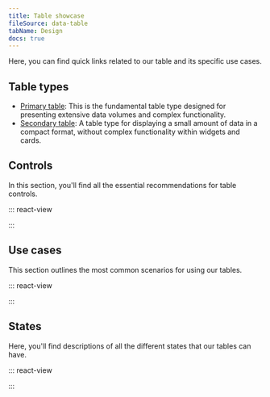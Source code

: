 ```yaml
---
title: Table showcase
fileSource: data-table
tabName: Design
docs: true
---
```


Here, you can find quick links related to our table and its specific use cases.

## Table types

* [Primary table](/table-group/table-primary/table-primary): This is the fundamental table type designed for presenting extensive data volumes and complex functionality.
* [Secondary table](/table-group/table-secondary/table-secondary): A table type for displaying a small amount of data in a compact format, without complex functionality within widgets and cards.


## Controls

In this section, you'll find all the essential recommendations for table controls.

::: react-view

<script lang="tsx">
import React from 'react'; 
import ComponentCard from '@components/../components/ComponentCard'; 
const getImageName = (title) => {
  const name = title.replace(/[ \/]+/g, ''); 
  return name.charAt(0).toLowerCase() + name.slice(1); 
}; 

const group = {
  accordion: {

    title: 'Accordion',
    route: '/intergalactic/table-group/table-controls/table-controls#accordion',
    disabled: false,
    type: 'table',

  }, 
  checkboxes: {

    title: 'Checkboxes',
    route: '/intergalactic/table-group/table-controls/table-controls#checkboxes',
    disabled: false,
    type: 'table',

  }, 
  resizing: {

    title: 'Columns resizing',
    route: '/intergalactic/table-group/table-controls/table-controls#columns-resizing',
    disabled: false,
    type: 'table',

  }, 
  pagination: {

    title: 'Pagination',
    route: '/intergalactic/table-group/table-controls/table-controls#pagination',
    disabled: false,
    type: 'table',

  }, 
  sorting: {

    title: 'Sorting',
    route: '/intergalactic/table-group/table-controls/table-controls#sorting',
    disabled: false,
    type: 'table',

  }, 
  actionsRow: {

    title: 'Status and actions row',
    route: '/intergalactic/table-group/table-controls/table-controls#status-and-actions-row',
    disabled: false,
    type: 'table',

  },
    tableSettings: {

    title: 'Table settings',
    route: '/intergalactic/table-group/table-controls/table-controls#table-settings-and-column-manager',
    disabled: false,
    type: 'table',

  },
    columnsManager: {

    title: 'Columns manager',
    route: '/intergalactic/table-group/table-controls/table-controls#table-settings-and-column-manager',
    disabled: false,
    type: 'table',

  },
}; 

const styles = `
  .table-group-grid {

    display: grid;
    grid-template-rows: max-content;
    grid-template-columns: repeat(auto-fill, 160px);
    grid-gap: 12px 12px;
    width: 100%;
    margin: 0;
    margin-top: 12px;
    padding: 0;
    padding-left: 0 !important;
    list-style: none;

  }

  ._card {
    gap: 8px;
  }
`; 

const App = function () {
  React.useEffect(() => {

    const styleSheet = document.createElement('style');
    styleSheet.innerText = styles;
    document.head.appendChild(styleSheet);
    return () => styleSheet.remove();

  }, []); 

  const items = Object.keys(group).map((el) => group[el]); 

  return (

    <ul className='table-group-grid'>
      {items.map((item) => (
        <ComponentCard
          key={item.title}
          image={getImageName(item.title)}
          text={item.title}
          disabled={item.disabled}
          href={item.route}
          type={item.type}
        />
      ))}
    </ul>

  ); 
}
</script>

:::

## Use cases

This section outlines the most common scenarios for using our tables.

::: react-view

<script lang="tsx">
import React from 'react'; 
import ComponentCard from '@components/../components/ComponentCard'; 
const getImageName = (title) => {
  const name = title.replace(/[ \/]+/g, ''); 
  return name.charAt(0).toLowerCase() + name.slice(1); 
}; 

const group = {
  editing: {

    title: 'Editing and adding content',
    route: '/intergalactic/table-group/table-controls/table-controls#editing-and-adding-content',
    disabled: false,
    type: 'table',

  }, 
  highlighting: {

    title: 'Highlighting content',
    route: '/intergalactic/table-group/table-controls/table-controls#highlighting-content',
    disabled: false,
    type: 'table',

  }, 
  links: {

    title: 'Internal and external links',
    route: '/intergalactic/table-group/table-controls/table-controls#internal-and-external-links',
    disabled: false,
    type: 'table',

  }, 
  linksLong: {

    title: 'Long links and text',
    route: '/intergalactic/table-group/table-controls/table-controls#long-links-and-text',
    disabled: false,
    type: 'table',

  },
}; 

const styles = `
  .table-group-grid {

    display: grid;
    grid-template-rows: max-content;
    grid-template-columns: repeat(auto-fill, 160px);
    grid-gap: 12px 12px;
    width: 100%;
    margin: 0;
    margin-top: 12px;
    padding: 0;
    padding-left: 0 !important;

  }
`; 

const App = function () {
  React.useEffect(() => {

    const styleSheet = document.createElement('style');
    styleSheet.innerText = styles;
    document.head.appendChild(styleSheet);
    return () => styleSheet.remove();

  }, []); 

  const items = Object.keys(group).map((el) => group[el]); 

  return (

    <ul className='table-group-grid'>
      {items.map((item) => (
        <ComponentCard
          key={item.title}
          image={getImageName(item.title)}
          text={item.title}
          disabled={item.disabled}
          href={item.route}
          type={item.type}
        />
      ))}
    </ul>

  ); 
}
</script>

:::

## States

Here, you'll find descriptions of all the different states that our tables can have.

::: react-view

<script lang="tsx">
import React from 'react'; 
import ComponentCard from '@components/../components/ComponentCard'; 
const getImageName = (title) => {
  const name = title.replace(/[ \/]+/g, ''); 
  return name.charAt(0).toLowerCase() + name.slice(1); 
}; 

const group = {
  empty: {

    title: 'Empty table',
    route: '/intergalactic/table-group/table-states/table-states#empty-table',
    disabled: false,
    type: 'table',

  }, 
  loading: {

    title: 'Loading',
    route: '/intergalactic/table-group/table-states/table-states#loading',
    disabled: false,
    type: 'table',

  }, 
  noData: {

    title: 'No data',
    route: '/intergalactic/table-group/table-states/table-states#no-data',
    disabled: false,
    type: 'table',

  }, 
  nothingFound: {

    title: 'Nothing found',
    route: '/intergalactic/table-group/table-states/table-states#nothing-found',
    disabled: false,
    type: 'table',

  }, 
  progressbar: {

    title: 'Progressbar',
    route: '/intergalactic/table-group/table-states/table-states#progressbar',
    disabled: false,
    type: 'table',

  }, 
  skeleton: {

    title: 'Skeleton',
    route: '/intergalactic/table-group/table-states/table-states#skeleton',
    disabled: false,
    type: 'table',

  }, 
  error: {

    title: 'Something went wrong',
    route: '/intergalactic/table-group/table-states/table-states#something-went-wrong',
    disabled: false,
    type: 'table',

  }, 
}; 

const styles = `
  .table-group-grid {

    display: grid;
    grid-template-rows: max-content;
    grid-template-columns: repeat(auto-fill, 160px);
    grid-gap: 12px 12px;
    width: 100%;
    margin: 0;
    margin-top: 12px;
    padding: 0;
    padding-left: 0 !important;

  }
`; 

const App = function () {
  React.useEffect(() => {

    const styleSheet = document.createElement('style');
    styleSheet.innerText = styles;
    document.head.appendChild(styleSheet);
    return () => styleSheet.remove();

  }, []); 

  const items = Object.keys(group).map((el) => group[el]); 

  return (

    <ul className='table-group-grid'>
      {items.map((item) => (
        <ComponentCard
          key={item.title}
          image={getImageName(item.title)}
          text={item.title}
          disabled={item.disabled}
          href={item.route}
          type={item.type}
        />
      ))}
    </ul>

  ); 
}
</script>

:::
